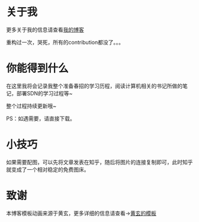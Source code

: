 # 关于我  
更多关于我的信息请查看[我的博客](https://xinh79.github.io/about/)

重构过一次，哭死，所有的contribution都没了。。。

# 你能得到什么

在这里我将会记录我整个准备春招的学习历程，阅读计算机相关的书记所做的笔记，部署SDN的学习过程等~

整个过程持续更新哦~

PS：如遇需要，请直接下载。

# 小技巧

如果需要配图，可以先将文章发表在知乎，随后将图片的连接复制即可，此时知乎就变成了一个相对稳定的免费图床。

# 致谢  
本博客模板动画来源于黄玄，更多详细的信息请查看->[黄玄的模板](https://github.com/Huxpro/huxpro.github.io)  


